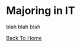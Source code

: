 <!DOCTYPE html>
<html>
<body>
  
  <h1>Majoring in IT</h1>
  <p>blah blah blah</p>
  
  <a href="https://github.com/madirgrs/FinalProject">Back To Home</a>
  
  </html>
  </body>
